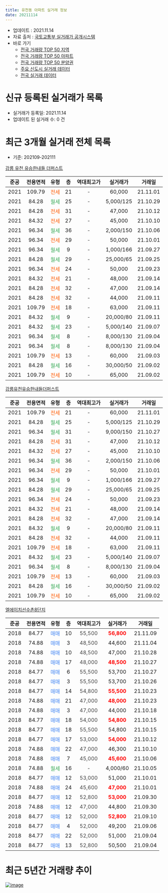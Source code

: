 ```yaml
---
title: 유천동 아파트 실거래 정보
date: 20211114
---
```


* 업데이트 : 2021.11.14
* 자료 출처 : [국토교통부 실거래가 공개시스템](http://rt.molit.go.kr)
* 바로 가기
    * [전국 거래량 TOP 50 지역](https://apt-info.github.io/apt-trade-info/tr)
    * [전국 거래량 TOP 50 아파트](https://apt-info.github.io/apt-trade-info/ta)
    * [전국 거래량 TOP 50 분양권](https://apt-info.github.io/apt-trade-info/tb)
    * [주요 신도시 실거래 데이터](https://apt-info.github.io/apt-trade-info/newtown)
    * [전국 실거래 데이터](https://apt-info.github.io/apt-trade-info/all)



<script async src="https://pagead2.googlesyndication.com/pagead/js/adsbygoogle.js"></script>
<!-- 기본광고 -->
<ins class="adsbygoogle"
     style="display:block"
     data-ad-client="ca-pub-1142216861245946"
     data-ad-slot="4805727019"
     data-ad-format="auto"
     data-full-width-responsive="true"></ins>
<script>
     (adsbygoogle = window.adsbygoogle || []).push({});
</script>


# 신규 등록된 실거래가 목록

* 실거래가 등록일: 2021.11.14
* 업데이트 된 실거래 수: 0 건




<script async src="https://pagead2.googlesyndication.com/pagead/js/adsbygoogle.js"></script>
<!-- 기본광고 -->
<ins class="adsbygoogle"
     style="display:block"
     data-ad-client="ca-pub-1142216861245946"
     data-ad-slot="4805727019"
     data-ad-format="auto"
     data-full-width-responsive="true"></ins>
<script>
     (adsbygoogle = window.adsbygoogle || []).push({});
</script>


# 최근 3개월 실거래 전체 목록
* 기준: 202109-202111


[강릉 유천 유승한내들 더퍼스트](https://search.naver.com/search.naver?query=%EA%B0%95%EB%A6%89+%EC%9C%A0%EC%B2%9C+%EC%9C%A0%EC%8A%B9%ED%95%9C%EB%82%B4%EB%93%A4+%EB%8D%94%ED%8D%BC%EC%8A%A4%ED%8A%B8)

|준공|전용면적|유형|층|역대최고가|실거래가|거래일|
|:---:|:---:|:---:|:---:|:---:|:---:|:---:|
|2021|109.79|<span style="color:#FF5A00">전세</span>|21|<span style="color:#444444">-</span>|60,000|21.11.01|
|2021|84.28|<span style="color:#34A853">월세</span>|25|<span style="color:#444444">-</span>|5,000/125|21.10.29|
|2021|84.28|<span style="color:#FF5A00">전세</span>|31|<span style="color:#444444">-</span>|47,000|21.10.12|
|2021|84.32|<span style="color:#FF5A00">전세</span>|27|<span style="color:#444444">-</span>|45,000|21.10.10|
|2021|96.34|<span style="color:#34A853">월세</span>|36|<span style="color:#444444">-</span>|2,000/150|21.10.06|
|2021|96.34|<span style="color:#FF5A00">전세</span>|29|<span style="color:#444444">-</span>|50,000|21.10.01|
|2021|96.34|<span style="color:#34A853">월세</span>|9|<span style="color:#444444">-</span>|1,000/166|21.09.27|
|2021|84.28|<span style="color:#34A853">월세</span>|29|<span style="color:#444444">-</span>|25,000/65|21.09.25|
|2021|96.34|<span style="color:#FF5A00">전세</span>|24|<span style="color:#444444">-</span>|50,000|21.09.23|
|2021|84.32|<span style="color:#FF5A00">전세</span>|21|<span style="color:#444444">-</span>|48,000|21.09.14|
|2021|84.28|<span style="color:#FF5A00">전세</span>|32|<span style="color:#444444">-</span>|47,000|21.09.14|
|2021|84.28|<span style="color:#FF5A00">전세</span>|32|<span style="color:#444444">-</span>|44,000|21.09.11|
|2021|109.79|<span style="color:#FF5A00">전세</span>|18|<span style="color:#444444">-</span>|63,000|21.09.11|
|2021|84.32|<span style="color:#34A853">월세</span>|9|<span style="color:#444444">-</span>|20,000/80|21.09.11|
|2021|84.32|<span style="color:#34A853">월세</span>|23|<span style="color:#444444">-</span>|5,000/140|21.09.07|
|2021|96.34|<span style="color:#34A853">월세</span>|8|<span style="color:#444444">-</span>|8,000/130|21.09.04|
|2021|96.34|<span style="color:#34A853">월세</span>|8|<span style="color:#444444">-</span>|8,000/130|21.09.04|
|2021|109.79|<span style="color:#FF5A00">전세</span>|13|<span style="color:#444444">-</span>|60,000|21.09.03|
|2021|84.28|<span style="color:#34A853">월세</span>|16|<span style="color:#444444">-</span>|30,000/50|21.09.02|
|2021|109.79|<span style="color:#FF5A00">전세</span>|10|<span style="color:#444444">-</span>|65,000|21.09.02|

[강릉유천유승한내들더퍼스트](https://search.naver.com/search.naver?query=%EA%B0%95%EB%A6%89%EC%9C%A0%EC%B2%9C%EC%9C%A0%EC%8A%B9%ED%95%9C%EB%82%B4%EB%93%A4%EB%8D%94%ED%8D%BC%EC%8A%A4%ED%8A%B8)

|준공|전용면적|유형|층|역대최고가|실거래가|거래일|
|:---:|:---:|:---:|:---:|:---:|:---:|:---:|
|2021|109.79|<span style="color:#FF5A00">전세</span>|21|<span style="color:#444444">-</span>|60,000|21.11.01|
|2021|84.28|<span style="color:#34A853">월세</span>|25|<span style="color:#444444">-</span>|5,000/125|21.10.29|
|2021|96.34|<span style="color:#34A853">월세</span>|31|<span style="color:#444444">-</span>|9,000/150|21.10.27|
|2021|84.28|<span style="color:#FF5A00">전세</span>|31|<span style="color:#444444">-</span>|47,000|21.10.12|
|2021|84.32|<span style="color:#FF5A00">전세</span>|27|<span style="color:#444444">-</span>|45,000|21.10.10|
|2021|96.34|<span style="color:#34A853">월세</span>|36|<span style="color:#444444">-</span>|2,000/150|21.10.06|
|2021|96.34|<span style="color:#FF5A00">전세</span>|29|<span style="color:#444444">-</span>|50,000|21.10.01|
|2021|96.34|<span style="color:#34A853">월세</span>|9|<span style="color:#444444">-</span>|1,000/166|21.09.27|
|2021|84.28|<span style="color:#34A853">월세</span>|29|<span style="color:#444444">-</span>|25,000/65|21.09.25|
|2021|96.34|<span style="color:#FF5A00">전세</span>|24|<span style="color:#444444">-</span>|50,000|21.09.23|
|2021|84.32|<span style="color:#FF5A00">전세</span>|21|<span style="color:#444444">-</span>|48,000|21.09.14|
|2021|84.28|<span style="color:#FF5A00">전세</span>|32|<span style="color:#444444">-</span>|47,000|21.09.14|
|2021|84.32|<span style="color:#34A853">월세</span>|9|<span style="color:#444444">-</span>|20,000/80|21.09.11|
|2021|84.28|<span style="color:#FF5A00">전세</span>|32|<span style="color:#444444">-</span>|44,000|21.09.11|
|2021|109.79|<span style="color:#FF5A00">전세</span>|18|<span style="color:#444444">-</span>|63,000|21.09.11|
|2021|84.32|<span style="color:#34A853">월세</span>|23|<span style="color:#444444">-</span>|5,000/140|21.09.07|
|2021|96.34|<span style="color:#34A853">월세</span>|8|<span style="color:#444444">-</span>|8,000/130|21.09.04|
|2021|109.79|<span style="color:#FF5A00">전세</span>|13|<span style="color:#444444">-</span>|60,000|21.09.03|
|2021|84.28|<span style="color:#34A853">월세</span>|16|<span style="color:#444444">-</span>|30,000/50|21.09.02|
|2021|109.79|<span style="color:#FF5A00">전세</span>|10|<span style="color:#444444">-</span>|65,000|21.09.02|

[엘에이치선수촌8단지](https://search.naver.com/search.naver?query=%EC%97%98%EC%97%90%EC%9D%B4%EC%B9%98%EC%84%A0%EC%88%98%EC%B4%8C8%EB%8B%A8%EC%A7%80)

|준공|전용면적|유형|층|역대최고가|실거래가|거래일|
|:---:|:---:|:---:|:---:|:---:|:---:|:---:|
|2018|84.77|<span style="color:#4285F3">매매</span>|10|<span style="color:#444444">55,500</span>|<b><span style="color:#FF0000">56,800</span></b>|21.11.09|
|2018|74.88|<span style="color:#4285F3">매매</span>|3|<span style="color:#444444">48,500</span>|44,600|21.11.04|
|2018|74.88|<span style="color:#4285F3">매매</span>|10|<span style="color:#444444">48,500</span>|47,000|21.10.28|
|2018|74.88|<span style="color:#4285F3">매매</span>|17|<span style="color:#444444">48,000</span>|<b><span style="color:#FF0000">48,500</span></b>|21.10.27|
|2018|84.77|<span style="color:#4285F3">매매</span>|6|<span style="color:#444444">55,500</span>|53,700|21.10.27|
|2018|84.77|<span style="color:#4285F3">매매</span>|3|<span style="color:#444444">55,500</span>|53,700|21.10.26|
|2018|84.77|<span style="color:#4285F3">매매</span>|14|<span style="color:#444444">54,800</span>|<b><span style="color:#FF0000">55,500</span></b>|21.10.23|
|2018|74.88|<span style="color:#4285F3">매매</span>|21|<span style="color:#444444">47,000</span>|<b><span style="color:#FF0000">48,000</span></b>|21.10.23|
|2018|74.88|<span style="color:#4285F3">매매</span>|3|<span style="color:#444444">47,000</span>|44,000|21.10.18|
|2018|84.77|<span style="color:#4285F3">매매</span>|18|<span style="color:#444444">54,000</span>|<b><span style="color:#FF0000">54,800</span></b>|21.10.15|
|2018|84.77|<span style="color:#4285F3">매매</span>|18|<span style="color:#444444">55,500</span>|54,800|21.10.15|
|2018|84.77|<span style="color:#4285F3">매매</span>|17|<span style="color:#444444">53,000</span>|<b><span style="color:#FF0000">54,000</span></b>|21.10.12|
|2018|74.88|<span style="color:#4285F3">매매</span>|22|<span style="color:#444444">47,000</span>|46,300|21.10.10|
|2018|74.88|<span style="color:#4285F3">매매</span>|7|<span style="color:#444444">45,000</span>|<b><span style="color:#FF0000">45,600</span></b>|21.10.06|
|2018|74.88|<span style="color:#34A853">월세</span>|16|<span style="color:#444444">-</span>|4,000/60|21.10.05|
|2018|84.77|<span style="color:#4285F3">매매</span>|12|<span style="color:#444444">53,000</span>|51,000|21.10.01|
|2018|74.88|<span style="color:#4285F3">매매</span>|24|<span style="color:#444444">45,600</span>|<b><span style="color:#FF0000">47,000</span></b>|21.10.01|
|2018|84.77|<span style="color:#4285F3">매매</span>|12|<span style="color:#444444">52,800</span>|<b><span style="color:#FF0000">53,000</span></b>|21.09.30|
|2018|74.88|<span style="color:#4285F3">매매</span>|12|<span style="color:#444444">47,000</span>|44,800|21.09.30|
|2018|84.77|<span style="color:#4285F3">매매</span>|12|<span style="color:#444444">52,000</span>|<b><span style="color:#FF0000">52,800</span></b>|21.09.10|
|2018|84.77|<span style="color:#4285F3">매매</span>|4|<span style="color:#444444">52,000</span>|49,200|21.09.06|
|2018|84.77|<span style="color:#4285F3">매매</span>|22|<span style="color:#444444">52,000</span>|51,000|21.09.04|
|2018|84.77|<span style="color:#4285F3">매매</span>|13|<span style="color:#444444">52,800</span>|50,500|21.09.04|



<script async src="https://pagead2.googlesyndication.com/pagead/js/adsbygoogle.js"></script>
<!-- 기본광고 -->
<ins class="adsbygoogle"
     style="display:block"
     data-ad-client="ca-pub-1142216861245946"
     data-ad-slot="4805727019"
     data-ad-format="auto"
     data-full-width-responsive="true"></ins>
<script>
     (adsbygoogle = window.adsbygoogle || []).push({});
</script>


# 최근 5년간 거래량 추이


<div style="width:100%;">
    <canvas id="deal_progress" height="200"></canvas>
</div>

<script>
new Chart(document.getElementById("deal_progress"), {
    type: 'line',
    data: {
        labels: ['17.07','17.09','18.04','18.05','18.07','18.08','18.09','18.10','18.11','18.12','19.01','19.02','19.03','19.04','19.05','19.06','19.07','19.08','19.09','19.10','19.11','19.12','20.01','20.02','20.03','20.04','20.05','20.06','20.07','20.08','20.09','20.10','20.11','20.12','21.01','21.02','21.03','21.04','21.05','21.06','21.07','21.08','21.09','21.10','21.11'],
        datasets: [{
            label: '매매/분양권',
            data: [0,0,3,0,47,49,15,24,13,1,8,2,0,0,0,100,33,20,23,13,23,15,18,15,16,5,10,18,9,11,12,15,13,23,13,12,6,9,12,1,5,12,6,14,2],
            borderColor: "rgba(66, 133, 243, 1)",
            backgroundColor: "rgba(66, 133, 243, 0.05)",
            borderWidth: 1,
            pointRadius: 0,
            fill: false,
            lineTension: 0
        },{
            label: '전/월세',
            data: [9,1,0,6,4,4,3,15,24,16,14,13,3,1,4,1,3,0,0,0,0,5,1,2,1,1,2,0,2,2,1,8,5,10,9,10,2,1,4,14,6,16,27,12,2],
            borderColor: "rgba(255, 90, 0, 1)",
            backgroundColor: "rgba(255, 90, 0, 0.05)",
            borderWidth: 1,
            pointRadius: 0,
            fill: false,
            lineTension: 0
        },{
            label: '합계',
            data: [9,1,3,6,51,53,18,39,37,17,22,15,3,1,4,101,36,20,23,13,23,20,19,17,17,6,12,18,11,13,13,23,18,33,22,22,8,10,16,15,11,28,33,26,4],
            borderColor: "rgba(0, 0, 0, 1)",
            backgroundColor: "rgba(0, 0, 0, 0.03)",
            borderWidth: 0.1,
            pointRadius: 0,
            fill: true,
            lineTension: 0
        }
        ]
    },
    options: {
        responsive: true,
        title: {
            display: false
        },
        tooltips: {
            mode: 'index',
            intersect: false
        },
        hover: {
            mode: 'nearest',
            intersect: true
        },
        scales: {
            xAxes: [{
                display: true,
                scaleLabel: {
                    display: true,
                    labelString: '년/월'
                }
            }],
            yAxes: [{
                display: true,
                ticks: {
                    suggestedMin: 0,
                },
                scaleLabel: {
                    display: true,
                    labelString: '실거래 수'
                }
            }]
        }
    }
});

</script>


[![image](https://apt-info.github.io/images/2020-01-03-apt-trade-info/1024x500.png)](https://play.google.com/store/apps/details?id=com.aptinfo.apttradeinfo)

